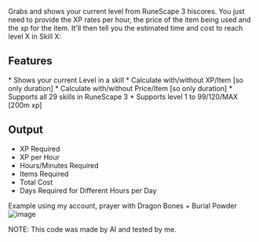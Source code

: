 Grabs and shows your current level from RuneScape 3 hiscores.
You just need to provide the XP rates per hour, the price of the item being used and the xp for the item.
It'll then tell you the estimated time and cost to reach level X in Skill X:

<h2>Features</h2>
* Shows your current Level in a skill
* Calculate with/without XP/Item [so only duration]
* Calculate with/without Price/Item [so only duration]
* Supports all 29 skills in RuneScape 3
* Supports level 1 to 99/120/MAX [200m xp]

<h2>Output</h2>

* XP Required
* XP per Hour
* Hours/Minutes Required
* Items Required
* Total Cost
* Days Required for Different Hours per Day

Example using my account, prayer with Dragon Bones + Burial Powder
![image](https://github.com/Nigel1992/RuneScape-LVL-99-120-Cost-Duration-Calculator/assets/5491930/158edf73-bc9d-4538-a5bf-10bc26ae035f)


NOTE: This code was made by AI and tested by me.

